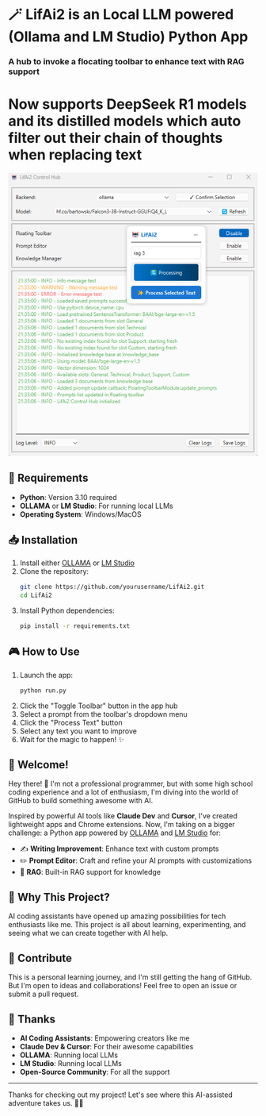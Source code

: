 # 🪄 LifAi2 is an Local LLM powered (Ollama and LM Studio) Python App

### A hub to invoke a flocating toolbar to enhance text with RAG support

# Now supports DeepSeek R1 models and its distilled models which auto filter out their chain of thoughts when replacing text

![Hub Screenshot](assets/hub2.png)

## 🚀 Requirements

- **Python**: Version 3.10 required
- **OLLAMA** or **LM Studio**: For running local LLMs
- **Operating System**: Windows/MacOS

## 📥 Installation

1. Install either [OLLAMA](https://ollama.ai/) or [LM Studio](https://lmstudio.ai/)
2. Clone the repository:
   ```bash
   git clone https://github.com/yourusername/LifAi2.git
   cd LifAi2
   ```
3. Install Python dependencies:
   ```bash
   pip install -r requirements.txt
   ```

## 🎮 How to Use

1. Launch the app:
   ```bash
   python run.py
   ```
2. Click the "Toggle Toolbar" button in the app hub
3. Select a prompt from the toolbar's dropdown menu
4. Click the "Process Text" button
5. Select any text you want to improve
6. Wait for the magic to happen! ✨

## 🚀 Welcome!

Hey there! 👋 I'm not a professional programmer, but with some high school coding experience and a lot of enthusiasm, I'm diving into the world of GitHub to build something awesome with AI.

Inspired by powerful AI tools like **Claude Dev** and **Cursor**, I've created lightweight apps and Chrome extensions. Now, I'm taking on a bigger challenge: a Python app powered by [OLLAMA](https://ollama.ai/) and [LM Studio](https://https://lmstudio.ai/) for:

- ✍️ **Writing Improvement**: Enhance text with custom prompts
- ✏️ **Prompt Editor**: Craft and refine your AI prompts with customizations
- 🚀 **RAG**: Built-in RAG support for knowledge

## 🎯 Why This Project?

AI coding assistants have opened up amazing possibilities for tech enthusiasts like me. This project is all about learning, experimenting, and seeing what we can create together with AI help.

## 🤝 Contribute

This is a personal learning journey, and I'm still getting the hang of GitHub. But I'm open to ideas and collaborations! Feel free to open an issue or submit a pull request.

## 🙏 Thanks

- **AI Coding Assistants**: Empowering creators like me
- **Claude Dev & Cursor**: For their awesome capabilities
- **OLLAMA**: Running local LLMs
- **LM Studio**: Running local LLMs
- **Open-Source Community**: For all the support

---

Thanks for checking out my project! Let's see where this AI-assisted adventure takes us. 🚀✨